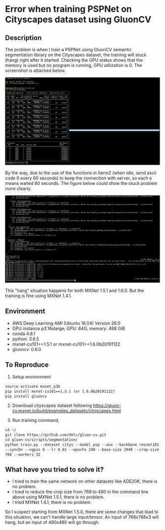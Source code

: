 # Error when training PSPNet on Cityscapes dataset using GluonCV

## Description

The problem is when I train a PSPNet using GluonCV semantic segmentation library on the Cityscapes dataset, the training will stuck (hang) right after it started. Checking the GPU status shows that the memory is used but no program is running, GPU utilization is 0. The screenshot is attached below.

![gpu_status](./gpu_status.png)

By the way, due to the use of the functions in Iterm2 (when idle, send ascii code 0 every 60 seconds) to keep the connection with server, so each `@` means waited 60 seconds. The figure below could show the stuck problem more clearly.

![error](./error.png)

This "hang" situation happens for both MXNet 1.5.1 and 1.6.0. But the training is fine using MXNet 1.4.1.


## Environment
- AWS Deep Learning AMI (Ubuntu 16.04) Version 26.0
- GPU instance p3.16xlarge; GPU: 64G; memory: 488 GiB
- conda 4.8.1
- python: 3.6.5
- mxnet-cu101\==1.5.1 or mxnet-cu101==1.6.0b20191122
- gluoncv: 0.6.0

## To Reproduce
1. Setup environment
  ```
  source activate mxnet_p36
  pip install mxnet-cu101==1.5.1 (or 1.6.0b20191122)
  pip install gluoncv
  ```
2. Download cityscapes dataset following https://gluon-cv.mxnet.io/build/examples_datasets/cityscapes.html

3. Run training command,
```
cd ~/
git clone https://github.com/dmlc/gluon-cv.git
cd gluon-cv/scripts/segmentation/
python train.py --dataset citys --model psp --aux --backbone resnet101 --syncbn --ngpus 8 --lr 0.01 --epochs 240 --base-size 2048 --crop-size 768 --workers 32
```

## What have you tried to solve it?
- I tried to train the same network on other datasets like ADE20K, there is no problem.
- I tried to reduce the crop size from 768 to 480 in the command line above using MXNet 1.5.1, there is no problem.
- I tried MXNet 1.4.1, there is no problem.

So I suspect starting from MXNet 1.5.0, there are some changes that lead to this situation, we can't handle large input/tensor. An input of 768x768x3 will hang, but an input of 480x480 will go through.
